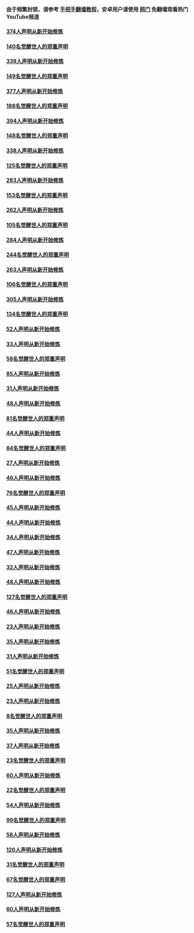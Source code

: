 #### 由于频繁封锁，请参考 [手把手翻墙教程](https://github.com/gfw-breaker/guides/wiki/)，安卓用户请使用 [网门](https://github.com/gfw-breaker/nogfw/blob/master/dl.md?t=05190001) 免翻墙观看热门YouTube频道 

#### [374人声明从新开始修炼](../pages/91/425811.md?t=05190001) 

#### [140名觉醒世人的郑重声明](../pages/91/425810.md?t=05190001) 

#### [339人声明从新开始修炼](../pages/91/425690.md?t=05190001) 

#### [149名觉醒世人的郑重声明](../pages/91/425689.md?t=05190001) 

#### [377人声明从新开始修炼](../pages/91/424867.md?t=05190001) 

#### [188名觉醒世人的郑重声明](../pages/91/424866.md?t=05190001) 

#### [394人声明从新开始修炼](../pages/91/423914.md?t=05190001) 

#### [148名觉醒世人的郑重声明](../pages/91/423913.md?t=05190001) 

#### [338人声明从新开始修炼](../pages/91/423540.md?t=05190001) 

#### [125名觉醒世人的郑重声明](../pages/91/423539.md?t=05190001) 

#### [283人声明从新开始修炼](../pages/91/423296.md?t=05190001) 

#### [153名觉醒世人的郑重声明](../pages/91/423295.md?t=05190001) 

#### [262人声明从新开始修炼](../pages/91/423004.md?t=05190001) 

#### [105名觉醒世人的郑重声明](../pages/91/423003.md?t=05190001) 

#### [284人声明从新开始修炼](../pages/91/422707.md?t=05190001) 

#### [244名觉醒世人的郑重声明](../pages/91/422706.md?t=05190001) 

#### [263人声明从新开始修炼](../pages/91/422553.md?t=05190001) 

#### [106名觉醒世人的郑重声明](../pages/91/422552.md?t=05190001) 

#### [305人声明从新开始修炼](../pages/91/422153.md?t=05190001) 

#### [134名觉醒世人的郑重声明](../pages/91/422152.md?t=05190001) 

#### [52人声明从新开始修炼](../pages/91/421846.md?t=05190001) 

#### [33人声明从新开始修炼](../pages/91/421804.md?t=05190001) 

#### [58名觉醒世人的郑重声明](../pages/91/421845.md?t=05190001) 

#### [85人声明从新开始修炼](../pages/91/421769.md?t=05190001) 

#### [31人声明从新开始修炼](../pages/91/421763.md?t=05190001) 

#### [48人声明从新开始修炼](../pages/91/421605.md?t=05190001) 

#### [81名觉醒世人的郑重声明](../pages/91/421656.md?t=05190001) 

#### [44人声明从新开始修炼](../pages/91/421544.md?t=05190001) 

#### [84名觉醒世人的郑重声明](../pages/91/421543.md?t=05190001) 

#### [27人声明从新开始修炼](../pages/91/421465.md?t=05190001) 

#### [46人声明从新开始修炼](../pages/91/421454.md?t=05190001) 

#### [76名觉醒世人的郑重声明](../pages/91/421453.md?t=05190001) 

#### [45人声明从新开始修炼](../pages/91/421452.md?t=05190001) 

#### [44人声明从新开始修炼](../pages/91/421422.md?t=05190001) 

#### [34人声明从新开始修炼](../pages/91/421322.md?t=05190001) 

#### [47人声明从新开始修炼](../pages/91/421264.md?t=05190001) 

#### [32人声明从新开始修炼](../pages/91/421225.md?t=05190001) 

#### [48人声明从新开始修炼](../pages/91/421202.md?t=05190001) 

#### [127名觉醒世人的郑重声明](../pages/91/421224.md?t=05190001) 

#### [46人声明从新开始修炼](../pages/91/421203.md?t=05190001) 

#### [23人声明从新开始修炼](../pages/91/421138.md?t=05190001) 

#### [35人声明从新开始修炼](../pages/91/421122.md?t=05190001) 

#### [31人声明从新开始修炼](../pages/91/421081.md?t=05190001) 

#### [51名觉醒世人的郑重声明](../pages/91/421080.md?t=05190001) 

#### [25人声明从新开始修炼](../pages/91/421020.md?t=05190001) 

#### [23人声明从新开始修炼](../pages/91/420884.md?t=05190001) 

#### [8名觉醒世人的郑重声明](../pages/91/420883.md?t=05190001) 

#### [35人声明从新开始修炼](../pages/91/420809.md?t=05190001) 

#### [37人声明从新开始修炼](../pages/91/420766.md?t=05190001) 

#### [23名觉醒世人的郑重声明](../pages/91/420765.md?t=05190001) 

#### [60人声明从新开始修炼](../pages/91/420727.md?t=05190001) 

#### [22名觉醒世人的郑重声明](../pages/91/420726.md?t=05190001) 

#### [54人声明从新开始修炼](../pages/91/420529.md?t=05190001) 

#### [99名觉醒世人的郑重声明](../pages/91/420528.md?t=05190001) 

#### [58人声明从新开始修炼](../pages/91/420198.md?t=05190001) 

#### [120人声明从新开始修炼](../pages/91/420141.md?t=05190001) 

#### [31名觉醒世人的郑重声明](../pages/91/420197.md?t=05190001) 

#### [67名觉醒世人的郑重声明](../pages/91/420140.md?t=05190001) 

#### [127人声明从新开始修炼](../pages/91/420082.md?t=05190001) 

#### [60人声明从新开始修炼](../pages/91/420081.md?t=05190001) 

#### [57名觉醒世人的郑重声明](../pages/91/420080.md?t=05190001) 

